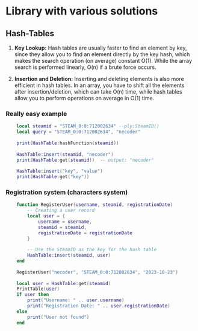 # Library with various solutions
## Hash-Tables

1. **Key Lookup:** Hash tables are usually faster to find an element by key, since they allow you to find an element directly by the key hash, which makes the search operation (on average) constant O(1). While the array search is performed linearly, O(n) if a brute force occurs.

1. **Insertion and Deletion:** Inserting and deleting elements is also more efficient in hash tables. In an array, you have to shift all the elements after insertion/deletion, which can take O(n) time, while hash tables allow you to perform operations on average in O(1) time.
### Really easy example
```lua
    local steamid = "STEAM_0:0:712002634" --ply:SteamID()
    local query = "STEAM_0:0:712002634", "necoder"
  
    print(HashTable:hashFunction(steamid))
  
    HashTable:insert(steamid, "necoder")
    print(HashTable:get(steamid))  -- output: "necoder"
  
    HashTable:insert("key", "value")
    print(HashTable:get("key"))
```
### Registration system (characters system)
```lua
    function RegisterUser(username, steamid, registrationDate)
        -- Creating a user record
        local user = {
            username = username,
            steamid = steamid,
            registrationDate = registrationDate
        }
    
        -- Use the SteamID as the key for the hash table
        HashTable:insert(steamid, user)
    end
    
    RegisterUser("necoder", "STEAM_0:0:712002634", "2023-10-23")
    
    local user = HashTable:get(steamid)
    PrintTable(user)
    if user then
        print("Username: " .. user.username)
        print("Registration Date: " .. user.registrationDate)
    else
        print("User not found")
    end
```
